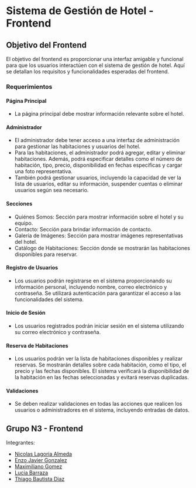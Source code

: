 # Sistema de Gestión de Hotel - Frontend

## Objetivo del Frontend

El objetivo del frontend es proporcionar una interfaz amigable y funcional para que los usuarios interactúen con el sistema de gestión de hotel. Aquí se detallan los requisitos y funcionalidades esperadas del frontend.

### Requerimientos

#### Página Principal

- La página principal debe mostrar información relevante sobre el hotel.
  
#### Administrador

- El administrador debe tener acceso a una interfaz de administración para gestionar las habitaciones y usuarios del hotel.
- Para las habitaciones, el administrador podrá agregar, editar y eliminar habitaciones. Además, podrá especificar detalles como el número de habitación, tipo, precio, disponibilidad en fechas específicas y cargar una foto representativa.
- También podrá gestionar usuarios, incluyendo la capacidad de ver la lista de usuarios, editar su información, suspender cuentas o eliminar usuarios según sea necesario.
  
#### Secciones

- Quiénes Somos: Sección para mostrar información sobre el hotel y su equipo.
- Contacto: Sección para brindar información de contacto.
- Galería de Imágenes: Sección para mostrar imágenes representativas del hotel.
- Catálogo de Habitaciones: Sección donde se mostrarán las habitaciones disponibles para reservar.

#### Registro de Usuarios

- Los usuarios podrán registrarse en el sistema proporcionando su información personal, incluyendo nombre, correo electrónico y contraseña. Se utilizará autenticación para garantizar el acceso a las funcionalidades del sistema.

#### Inicio de Sesión

- Los usuarios registrados podrán iniciar sesión en el sistema utilizando su correo electrónico y contraseña.

#### Reserva de Habitaciones

- Los usuarios podrán ver la lista de habitaciones disponibles y realizar reservas. Se mostrarán detalles sobre cada habitación, como el tipo, el precio y las fechas disponibles. El sistema verificará la disponibilidad de la habitación en las fechas seleccionadas y evitará reservas duplicadas.

#### Validaciones

- Se deben realizar validaciones en todas las acciones que realicen los usuarios o administradores en el sistema, incluyendo entradas de datos.

## Grupo N3 - Frontend

Integrantes:

- [Nicolas Lagoria Almeda](https://github.com/nicolasalmeda)
- [Enzo Javier Gonzalez](https://github.com/Enzogz98)
- [Maximiliano Gomez](https://github.com/MaxiGomez94)
- [Lucia Barraza](https://github.com/mluchyb)
- [Thiago Bautista Diaz](https://github.com/BautistaRC2023)

